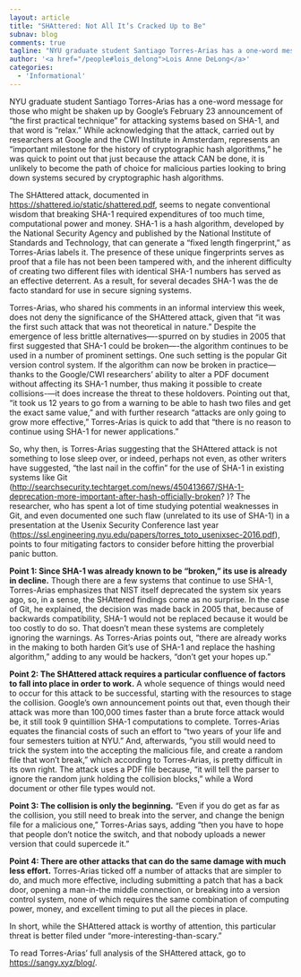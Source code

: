 ```yaml
---
layout: article
title: "SHAttered: Not All It‘s Cracked Up to Be"
subnav: blog
comments: true
tagline: "NYU graduate student Santiago Torres-Arias has a one-word message for those who might be shaken up by Google’s February 23 announcement of \"the first practical technique\" for attacking systems based on SHA-1, and that word is \"relax.\""
author: '<a href="/people#lois_delong">Lois Anne DeLong</a>'
categories:
  - 'Informational'
---
```


NYU graduate student Santiago Torres-Arias has a one-word message for those who might be shaken up by Google’s February 23 announcement of “the first practical technique” for attacking systems based on SHA-1, and that word is “relax.” While acknowledging that the attack, carried out by researchers at Google and the CWI Institute in Amsterdam, represents an “important milestone for the history of cryptographic hash algorithms,” he was quick to point out that just because the attack CAN be done, it is unlikely to become the path of choice for malicious parties looking to bring down systems secured by cryptographic hash algorithms.

The SHAttered attack, documented in  https://shattered.io/static/shattered.pdf, seems to negate conventional wisdom that breaking SHA-1 required expenditures of too much time, computational power and money.  SHA-1 is a hash algorithm, developed by the National Security Agency and published by the National Institute of Standards and Technology, that can generate a “fixed length fingerprint,” as Torres-Arias labels it. The presence of these  unique fingerprints serves as proof that a file has not been been tampered with, and the inherent difficulty of creating two different files with identical SHA-1 numbers has served as an effective deterrent.  As a result, for several decades SHA-1 was the de facto standard for use in secure signing systems.

Torres-Arias, who shared his comments in an informal interview this week, does not deny the significance of the SHAttered attack, given that “it was the first such attack that was not theoretical in nature.” Despite the emergence of less brittle alternatives—-spurred on by studies in 2005 that first suggested that SHA-1 could be broken—-the algorithm continues to be used in a number of prominent settings.  One such setting is the popular Git version control system. If the algorithm can now be broken in practice—thanks to the Google/CWI researchers’ ability to alter a PDF document without affecting its SHA-1 number, thus making it possible to create collisions-—it does increase the threat to these holdovers.  Pointing out that, “it took us 12 years to go from a warning to be able to hash two files and get the exact same value,” and with further research “attacks are only going to grow more effective,” Torres-Arias is quick to add that “there is no reason to continue using SHA-1 for newer applications.”

So, why then, is Torres-Arias suggesting that the SHAttered attack is not something to lose sleep over, or indeed, perhaps not even, as other writers have suggested, “the last nail in the coffin” for the use of SHA-1 in existing systems like Git (http://searchsecurity.techtarget.com/news/450413667/SHA-1-deprecation-more-important-after-hash-officially-broken? )? The researcher, who has spent a lot of time studying potential weaknesses in Git, and even documented one such flaw (unrelated to its use of SHA-1) in a presentation at the Usenix Security Conference last year (https://ssl.engineering.nyu.edu/papers/torres_toto_usenixsec-2016.pdf), points to four mitigating factors to consider before hitting the proverbial panic button.

**Point 1: Since SHA-1 was already known to be “broken,” its use is already in decline.**
Though there are a few systems that continue to use SHA-1, Torres-Arias emphasizes that NIST itself deprecated the system six years ago, so, in a sense, the SHAttered findings come as no surprise. In the case of Git, he explained, the decision was made back in 2005 that, because of backwards compatibility, SHA-1 would not be replaced because it would be too costly to do so. That doesn’t mean these systems are completely ignoring the warnings. As Torres-Arias points out, “there are already works in the making to both harden Git’s use of SHA-1 and replace the hashing algorithm,” adding to any would be hackers, “don’t get your hopes up.”

**Point 2: The SHAttered attack requires a particular confluence of factors to fall into place in order to work.** A whole sequence of things would need to occur for this attack to be successful, starting with the resources to stage the collision.  Google’s own announcement points out that, even though their attack was more than 100,000 times faster than a brute force attack would be, it still took 9 quintillion SHA-1 computations to complete. Torres-Arias equates the financial costs of such an effort to “two years of your life and four semesters tuition at NYU.” And, afterwards, “you still would need to trick the system into the accepting the malicious file, and create a random file that won’t break,” which according to Torres-Arias,  is pretty difficult in its own right.  The attack uses a PDF file because, “it will tell the parser to ignore the random junk holding the collision blocks,” while a Word document or other file types would not.

**Point 3:  The collision is only the beginning.** “Even if you do get as far as the collision, you still need to break into the server,  and change the benign file for a malicious one,” Torres-Arias says, adding “then you have to hope that people don’t notice the switch, and that nobody uploads a newer version that could supercede it.”

**Point 4: There are other attacks that can do the same damage with much less effort.** Torres-Arias ticked off a number of attacks that are simpler to do, and much more effective, including submitting a patch that has a back door, opening a man-in-the middle connection, or breaking into a version control system, none of which requires the same combination of computing power, money, and excellent timing to put all the pieces in place.

In short, while the SHAttered attack is worthy of attention, this particular threat is better filed under “more-interesting-than-scary.”

To read Torres-Arias’ full analysis of the SHAttered attack, go to https://sangy.xyz/blog/.
